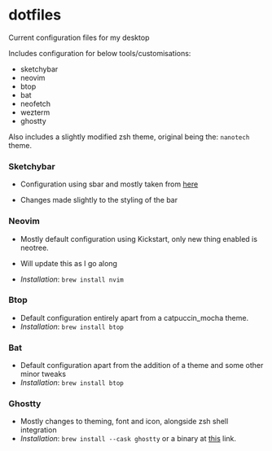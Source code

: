 # dotfiles

Current configuration files for my desktop

Includes configuration for below tools/customisations: 
- sketchybar
- neovim
- btop
- bat
- neofetch
- wezterm
- ghostty

Also includes a slightly modified zsh theme, original being the: `nanotech` theme. 

### Sketchybar

- Configuration using sbar and mostly taken from [here]("https://github.com/FelixKratz/dotfiles/blob/master/install_sketchybar.sh")

- Changes made slightly to the styling of the bar

### Neovim 

- Mostly default configuration using Kickstart, only new thing enabled is neotree. 

- Will update this as I go along 
- _Installation_: `brew install nvim`

### Btop 

- Default configuration entirely apart from a catpuccin_mocha theme.
- _Installation_: `brew install btop`

### Bat 

- Default configuration apart from the addition of a theme and some other minor tweaks 
- _Installation_: `brew install btop`

### Ghostty 

- Mostly changes to theming, font and icon, alongside zsh shell integration
- _Installation_: `brew install --cask ghostty` or a binary at [this](https://ghostty.org/download) link.
